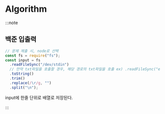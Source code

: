 # Algorithm

:::note

## 백준 입출력

```js title="백준 파일 호출"
// 문제 제출 시, node로 선택
const fs = require("fs");
const input = fs
  .readFileSync("/dev/stdin")
  // 만약 txt파일을 호출할 경우, 해당 경로의 txt파일을 호출 ex) .readFileSync("example.txt")
  .toString()
  .trim()
  .replace(/\r/g, "")
  .split("\n");
```

input에 한줄 단위로 배열로 저장된다.

:::
